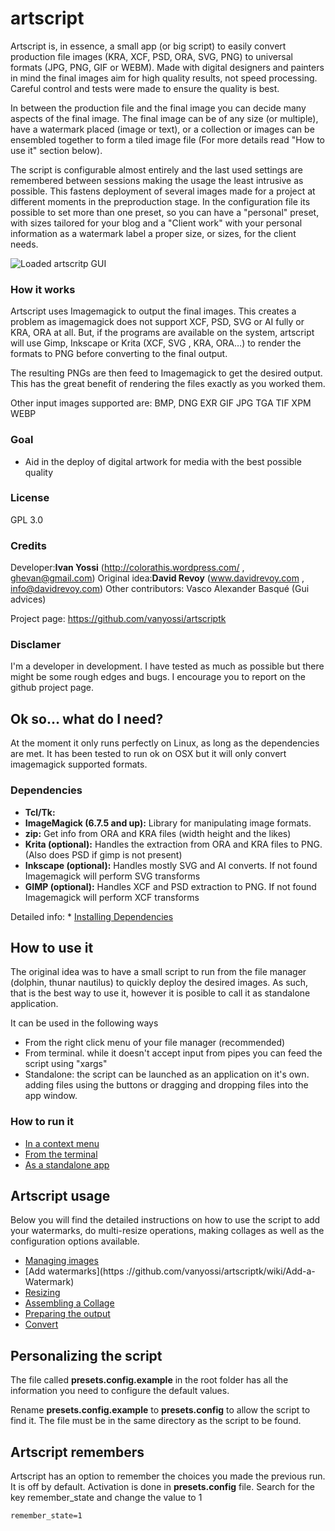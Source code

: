 artscript
==========

Artscript is, in essence, a small app (or big script) to easily convert production file images (KRA, XCF, PSD, ORA, SVG, PNG) to universal formats (JPG, PNG, GIF or WEBM). Made with digital designers and painters in mind the final images aim for high quality results, not speed processing. Careful control and tests were made to ensure the quality is best. 

In between the production file and the final image you can decide many aspects of the final image. The final image can be of any size (or multiple), have a watermark placed (image or text), or a collection or images can be ensembled together to form a tiled image file (For more details read "How to use it" section below).

The script is configurable almost entirely and the last used settings are remembered between sessions making the usage the least intrusive as possible. This fastens deployment of several images made for a project at different moments in the preproduction stage. In the configuration file its possible to set more than one preset, so you can have a "personal" preset, with sizes tailored for your blog and a "Client work" with your personal information as a watermark label a proper size, or sizes, for the client needs.

![Loaded artscritp GUI](http://colorathis.files.wordpress.com/2013/12/2013-12-11_1386804177.png)

### How it works
Artscript uses Imagemagick to output the final images. This creates a problem as imagemagick does not support XCF, PSD, SVG or AI fully or KRA, ORA at all. But, if the programs are available on the system, artscript will use Gimp, Inkscape or Krita (XCF, SVG , KRA, ORA…) to render the formats to PNG before converting to the final output.

The resulting PNGs are then feed to Imagemagick to get the desired output. This has the great benefit of rendering the files exactly as you worked them.

Other input images supported are: BMP, DNG EXR GIF JPG TGA TIF XPM WEBP

### Goal
- Aid in the deploy of digital artwork for media with the best possible quality

### License
GPL 3.0

### Credits
Developer:**Ivan Yossi** (http://colorathis.wordpress.com/ , ghevan@gmail.com)
Original idea:**David Revoy** (www.davidrevoy.com , info@davidrevoy.com)
Other contributors: Vasco Alexander Basqué (Gui advices)

Project page: https://github.com/vanyossi/artscriptk

### Disclamer
I'm a developer in development. I have tested as much as possible but there might be some rough edges and bugs. I encourage you to report on the github project page.

Ok so… what do I need?
----------------------
At the moment it only runs perfectly on Linux, as long as the dependencies are met. It has been tested to run ok on OSX but it will only convert imagemagick supported formats.

### Dependencies
- **Tcl/Tk:** 
- **ImageMagick (6.7.5 and up):** Library for manipulating image formats.
- **zip:** Get info from ORA and KRA files (width height and the likes)
- **Krita (optional):** Handles the extraction from ORA and KRA files to PNG. (Also does PSD if gimp is not present)
- **Inkscape (optional):** Handles mostly SVG and AI converts. If not found Imagemagick will perform SVG transforms
- **GIMP (optional):** Handles XCF and PSD extraction to PNG. If not found Imagemagick will perform XCF transforms

Detailed info: * [Installing Dependencies](https://github.com/vanyossi/artscriptk/wiki/Dependencies)


How to use it
-------------
The original idea was to have a small script to run from the file manager (dolphin, thunar nautilus) to quickly deploy the desired images. As such, that is the best way to use it, however it is posible to call it as standalone application. 

It can be used in the following ways
* From the right click menu of your file manager (recommended)
* From terminal. while it doesn't accept input from pipes you can feed the script using "xargs"
* Standalone: the script can be launched as an application on it's own. adding files using the buttons or dragging and dropping files into the app window.

### How to run it
* [In a context menu](https://github.com/vanyossi/artscriptk/wiki/Setting-a-context-menu)
* [From the terminal](https://github.com/vanyossi/artscriptk/wiki/Using-from-command-line)
* [As a standalone app](https://github.com/vanyossi/artscriptk/wiki/Using-as-Stand-alone-application)

Artscript usage
---------------
Below you will find the detailed instructions on how to use the script to add your watermarks, do multi-resize operations, making collages as well as the configuration options available.

* [Managing images](https://github.com/vanyossi/artscriptk/wiki/Managing-images)
* [Add watermarks](https	://github.com/vanyossi/artscriptk/wiki/Add-a-Watermark)
* [Resizing](https://github.com/vanyossi/artscriptk/wiki/Resizing)
* [Assembling a Collage](https://github.com/vanyossi/artscriptk/wiki/Assembling-a-Collage)
* [Preparing the output](https://github.com/vanyossi/artscriptk/wiki/Preparing-the-output)
* [Convert](https://github.com/vanyossi/artscriptk/wiki/Convert)


Personalizing the script
------------------------
The file called **presets.config.example** in the root folder has all the information you need to configure the default values.

Rename **presets.config.example** to **presets.config** to allow the script to find it. The file must be in the same directory as the script to be found.

Artscript remembers
-------------------
Artscript has an option to remember the choices you made the previous run. It is off by default. Activation is done in **presets.config** file. Search for the key remember_state and change the value to 1
```
remember_state=1
```
